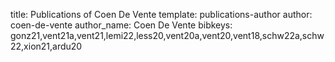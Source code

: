 title: Publications of Coen De Vente
template: publications-author
author: coen-de-vente
author_name: Coen De Vente
bibkeys: gonz21,vent21a,vent21,lemi22,less20,vent20a,vent20,vent18,schw22a,schw22,xion21,ardu20